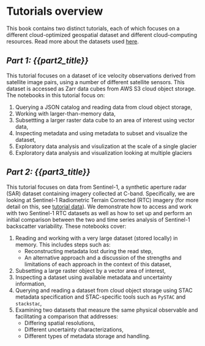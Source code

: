 # Tutorials overview

This book contains two distinct tutorials, each of which focuses on a different cloud-optimized geospatial dataset and different cloud-computing resources. Read more about the datasets used [here](tutorial_data.md).

## *Part 1: {{part2_title}}*

This tutorial focuses on a dataset of ice velocity observations derived from satellite image pairs, using a number of different satellite sensors. This dataset is accessed as Zarr data cubes from AWS S3 cloud object storage. The notebooks in this tutorial focus on:  

1) Querying a JSON catalog and reading data from cloud object storage,
2) Working with larger-than-memory data,
3) Subsettting a larger raster data cube to an area of interest using vector data,
4) Inspecting metadata and using metadata to subset and visualize the dataset,
5) Exploratory data analysis and visulization at the scale of a single glacier
6) Exploratory data analysis and visualization looking at multiple glaciers

## *Part 2: {{part3_title}}*

This tutorial focuses on data from Sentinel-1, a synthetic aperture radar (SAR) dataset containing imagery collected at C-band. Specifically, we are looking at Sentinel-1 Radiometric Terrain Corrected (RTC) imagery (for more detail on this, see [tutorial data](tutorial_data.md)). We demonstrate how to access and work with two Sentinel-1 RTC datasets as well as how to set up and perform an initial comparison between the two and time series analysis of Sentinel-1 backscatter variability. These notebooks cover:  

1) Reading and working with a very large dataset (stored locally) in memory. This includes steps such as:  
    - Reconstructing metadata lost during the read step,  
    - An alternative approach and a discussion of the strengths and limitations of each approach in the context of this dataset,  
2) Subsetting a large raster object by a vector area of interest,  
3) Inspecting a dataset using available metadata and uncertainty information,  
4) Querying and reading a dataset from cloud object storage using STAC metadata specification and STAC-specific tools such as `PySTAC` and `stackstac`,  
5) Examining two datasets that measure the same physical observable and facilitating a comparison that addresses:  
    - Differing spatial resolutions,  
    - Different uncertainty characterizations,  
    - Different types of metadata storage and handling.   
    